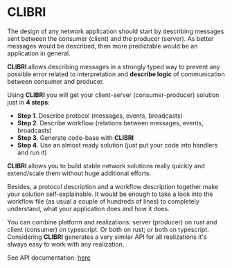 # CLIBRI

The design of any network application should start by describing messages sent between the consumer (client) and the producer (server). As better messages would be described, then more predictable would be an application in general.

**CLIBRI** allows describing messages in a strongly typed way to prevent any possible error related to interpretation and **describe logic** of communication between consumer and producer.

Using **CLIBRI** you will get your client-server (consumer-producer) solution just in **4 steps**:

* **Step 1**. Describe protocol (messages, events, broadcasts)
* **Step 2**. Describe workflow (relations between messages, events, broadcasts)
* **Step 3**. Generate code-base with **CLIBRI**
* **Step 4**. Use an almost ready solution (just put your code into handlers and run it)

**CLIBRI** allows you to build stable network solutions really quickly and extend/scale them without huge additional efforts.

Besides, a protocol description and a workflow description together make your solution self-explainable. It would be enough to take a look into the workflow file (as usual a couple of hundreds of lines) to completely understand, what your application does and how it does.

You can combine platform and realizations: server (producer) on rust and client (consumer) on typescript. Or both on rust; or both on typescript. Considering **CLIBRI** generates a very similar API for all realizations it's always easy to work with any realization.

See API documentation: [here](http://clibri.net/)